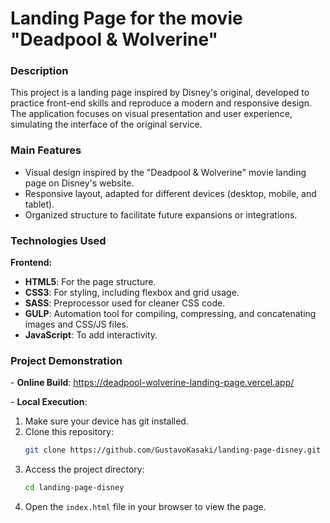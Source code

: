 # **Landing Page for the movie "Deadpool & Wolverine"**

### **Description**  
This project is a landing page inspired by Disney's original, developed to practice front-end skills and reproduce a modern and responsive design. The application focuses on visual presentation and user experience, simulating the interface of the original service.  

### **Main Features**
- Visual design inspired by the "Deadpool & Wolverine" movie landing page on Disney's website.  
- Responsive layout, adapted for different devices (desktop, mobile, and tablet).  
- Organized structure to facilitate future expansions or integrations.  

### **Technologies Used**
**Frontend:**
- **HTML5**: For the page structure.  
- **CSS3**: For styling, including flexbox and grid usage.  
- **SASS**: Preprocessor used for cleaner CSS code.  
- **GULP**: Automation tool for compiling, compressing, and concatenating images and CSS/JS files.  
- **JavaScript**: To add interactivity.  

### **Project Demonstration**
\- **Online Build**: https://deadpool-wolverine-landing-page.vercel.app/  

\- **Local Execution**:  
1. Make sure your device has git installed.  
2. Clone this repository:
   ```bash
   git clone https://github.com/GustavoKasaki/landing-page-disney.git
   ```
4. Access the project directory:  
   ```bash
   cd landing-page-disney
   ```
5. Open the `index.html` file in your browser to view the page.

